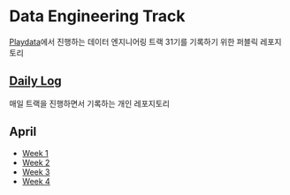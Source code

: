# Data Engineering Track
[Playdata]([https://www.playdata.io)에서 진행하는 데이터 엔지니어링 트랙 31기를 기록하기 위한 퍼블릭 레포지토리

## [Daily Log](https://github.com/S0rrow/Playdata_Project01)
매일 트랙을 진행하면서 기록하는 개인 레포지토리

## April
- [Week 1](https://github.com/S0rrow/PlaydataRetrospect/blob/main/review_week_01.md)
- [Week 2](https://github.com/S0rrow/PlaydataRetrospect/blob/main/)
- [Week 3](https://github.com/S0rrow/PlaydataRetrospect/blob/main/)
- [Week 4](https://github.com/S0rrow/PlaydataRetrospect/blob/main/)